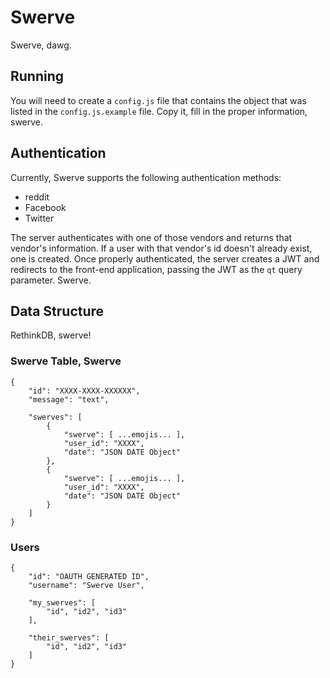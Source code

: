 # Swerve

Swerve, dawg.

## Running
You will need to create a `config.js` file that contains the object that was
listed in the `config.js.example` file. Copy it, fill in the proper information,
swerve.

## Authentication
Currently, Swerve supports the following authentication methods:
- reddit
- Facebook
- Twitter

The server authenticates with one of those vendors and returns that vendor's
information. If a user with that vendor's id doesn't already exist, one is created.
Once properly authenticated, the server creates a JWT and redirects to the front-end
application, passing the JWT as the `qt` query parameter. Swerve.

## Data Structure
RethinkDB, swerve!

### Swerve Table, Swerve
```
{
	"id": "XXXX-XXXX-XXXXXX",
	"message": "text",

	"swerves": [
		{
			"swerve": [ ...emojis... ],
			"user_id": "XXXX",
			"date": "JSON DATE Object"
		},
		{
			"swerve": [ ...emojis... ],
			"user_id": "XXXX",
			"date": "JSON DATE Object"
		}
	]
}
```

### Users
```
{
	"id": "OAUTH GENERATED ID",
	"username": "Swerve User",

	"my_swerves": [
		"id", "id2", "id3"
	],

	"their_swerves": [
		"id", "id2", "id3"
	]
}
```
